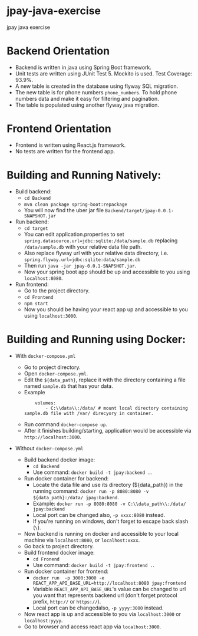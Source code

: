 # jpay-java-exercise
jpay java exercise
# Backend Orientation
- Backend is written in java using Spring Boot framework.
- Unit tests are written using JUnit Test 5. Mockito is used. Test Coverage: 93.9%.
- A new table is created in the database using flyway SQL migration.
- The new table is for phone numbers `phone_numbers`. To hold phone numbers data and make it easy for filtering and pagination.
- The table is populated using another flyway java migration.

# Frontend Orientation
- Frontend is written using React.js framework.
- No tests are written for the frontend app.

# Building and Running Natively:
- Build backend:
	- `cd Backend`
	- `mvn clean package spring-boot:repackage`
	- You will now find the uber jar file `Backend/target/jpay-0.0.1-SNAPSHOT.jar`
- Run backend:
	- `cd target`
	- You can edit application.properties to set `spring.datasource.url=jdbc:sqlite:/data/sample.db` replacing `/data/sample.db` with your relative data file path.
	- Also replace flyway url with your relative data directory, i.e. `spring.flyway.url=jdbc:sqlite:data/sample.db`
	- Then run `java -jar jpay-0.0.1-SNAPSHOT.jar`. 
	- Now your spring boot app should be up and accessible to you using `localhost:8080`.
- Run frontend:
	- Go to the project directory.
	- `cd Frontend`
	- `npm start`
	- Now you should be having your react app up and accessible to you using `localhost:3000`.

# Building and Running using Docker:
- With `docker-compose.yml`
	- Go to project directory.
	- Open `docker-compose.yml`.
	- Edit the `${data_path}`, replace it with the directory containing a file named `sample.db` that has your data.
	- Example
		```
		    volumes:
				- C:\\data\\:/data/ # mount local directory containing sample.db file with /var/ direcyory in container.
		```
	- Run command `docker-compose up`.
	- After it finishes building/starting, application would be accessible via `http://localhost:3000`.
	
- Without `docker-compose.yml`
	- Build backend docker image:
		- `cd Backend`
		- Use command: `docker build -t jpay:backend .`.
	- Run docker container for backend:
		- Locate the data file and use its directory (${data_path}) in the running command:
		`docker run -p 8080:8080 -v ${data_path}:/data/ jpay:backend`.
		- Example:
			`docker run -p 8080:8080 -v C:\\data_path\\:/data/ jpay:backend`
		- Local port can be changed also, `-p xxxx:8080` instead.
		- If you're running on windows, don't forget to escape back slash (`\`).
	- Now backend is running on docker and accessible to your local machine via `localhost:8080`, or `localhost:xxxx`.
	- Go back to project directory.
	- Build frontend docker image:
		- `cd Fronend`
		- Use command: `docker build -t jpay:frontend .`.
	- Run docker container for frontend: 
		- `docker run  -p 3000:3000 -e REACT_APP_API_BASE_URL=http://localhost:8080 jpay:frontend`
		- Variable `REACT_APP_API_BASE_URL`'s value can be changed to url you want that represents backend url (don't forget protocol prefix, `http://` or `https://`).
		- Local port can be changedalso, `-p yyyy:3000` instead.
	- Now react app is up and accessible to you via `localhost:3000` or `localhost:yyyy`.
	- Go to browser and access react app via `localhost:3000`.
